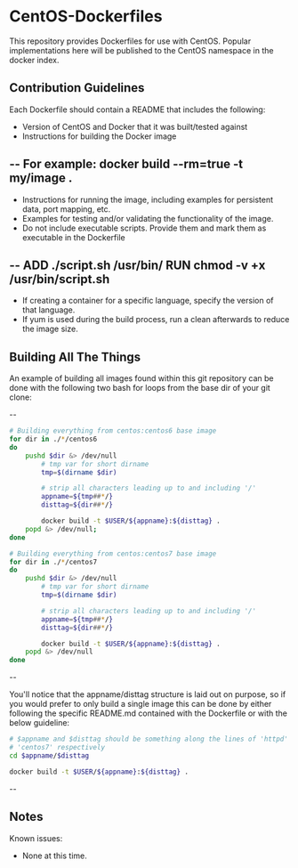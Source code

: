 CentOS-Dockerfiles
==================

This repository provides Dockerfiles for use with CentOS. Popular implementations here will be published to the CentOS namespace in the docker index.

## Contribution Guidelines

Each Dockerfile should contain a README that includes the following:

 * Version of CentOS and Docker that it was built/tested against
 * Instructions for building the Docker image

--
    For example: docker build --rm=true -t my/image .
--

 * Instructions for running the image, including examples for persistent data, port mapping, etc.
 * Examples for testing and/or validating the functionality of the image.
 * Do not include executable scripts. Provide them and mark them as executable in the Dockerfile

--
    ADD ./script.sh /usr/bin/
    RUN chmod -v +x /usr/bin/script.sh
--

 * If creating a container for a specific language, specify the version of that language.
 * If yum is used during the build process, run a clean afterwards to reduce the image size.

## Building All The Things

An example of building all images found within this git repository can be done
with the following two bash for loops from the base dir of your git clone:

--
```bash
# Building everything from centos:centos6 base image
for dir in ./*/centos6
do
    pushd $dir &> /dev/null
        # tmp var for short dirname
        tmp=$(dirname $dir)

        # strip all characters leading up to and including '/'
        appname=${tmp##*/}
        disttag=${dir##*/}

        docker build -t $USER/${appname}:${disttag} .
    popd &> /dev/null;
done

# Building everything from centos:centos7 base image
for dir in ./*/centos7
do
    pushd $dir &> /dev/null
        # tmp var for short dirname
        tmp=$(dirname $dir)

        # strip all characters leading up to and including '/'
        appname=${tmp##*/}
        disttag=${dir##*/}

        docker build -t $USER/${appname}:${disttag} .
    popd &> /dev/null
done
```
--

You'll notice that the appname/disttag structure is laid out on purpose, so if
you would prefer to only build a single image this can be done by either
following the specific README.md contained with the Dockerfile or with the
below guideline:

```bash
# $appname and $disttag should be something along the lines of 'httpd' and 
# 'centos7' respectively
cd $appname/$disttag

docker build -t $USER/${appname}:${disttag} .
```

--

## Notes

Known issues:

 * None at this time.

